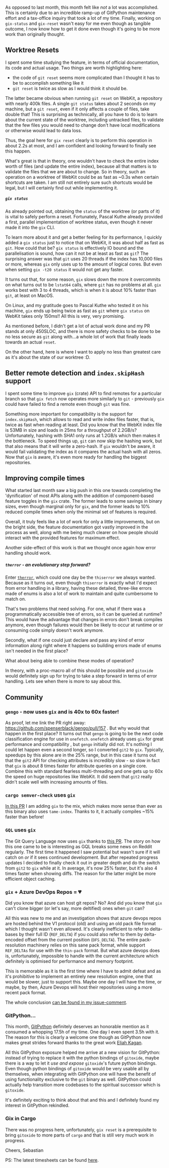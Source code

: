 
As opposed to last month, this month felt like *not* a lot was accomplished. This is certainly due to an incredible ramp-up of GitPython maintenance effort and a tax-office inquiry that took a lot of my time. Finally, working on `gix-status` and `gix-reset` wasn't easy for me even though as tangible outcome, I now know how to get it done even though it's going to be more work than originally thought. 

## Worktree Resets

I spent some time studying the feature, in terms of official documentation, its code and actual usage. Two things are worth highlighting here:

* the code of `git reset` seems more complicated than I thought it has to be to accomplish something like it
* `git reset` is twice as slow as I would think it should be.

The latter became obvious when running `git reset` on WebKit, a repository with nearly 400k files. A single `git status` takes about 2 seconds on my machine, but a `git reset`, even if it only affects a couple of files, take double that! This is surprising as technically, all you have to do is to learn about the current state of the worktree, including untracked files, to validate that the few files you would need to change don't have local modifications or otherwise would lead to data loss.

Thus, the goal here for `gix reset` clearly is to perform this operation in about 2.2s at most, and I am confident and looking forward to finally see this happen.

What's great is that in theory, one wouldn't have to check the entire index worth of files (and update the entire index), because all that matters is to validate the files that we are about to change. So in theory, such an operation on a worktree of WebKit could be as fast as ~0.3s when certain shortcuts are taken. I am still not entirely sure such shortcuts would be legal, but I will certainly find out while implementing it.

##### `gix status`

As already pointed out, obtaining the `status` of the worktree (or parts of it) is vital to safely perform a reset. Fortunately, Pascal Kuthe already provided a first, parallel implementation of worktree status, even though it never made it into the `gix` CLI. 

To learn more about it and get a better feeling for its performance, I quickly added a `gix status` just to notice that on WebKit, it was about half as fast as `git`. How could that be? `gix status` is effectively IO bound and the parallelisation is sound, how can it not be at least as fast as `git`? The surprising answer was that `git` uses 20 threads if the index has 10,000 files or more, whereas `gix` only uses up to the amount of logical cores. But even when setting `gix -t20 status` it would not get any faster.

It turns out that, for some reason, `gix` slows down the more it overcommits on what turns out to be `lstat64` calls, where `git` has no problems at all. `gix` works best with 3 to 4 threads, which is when it is about 10% faster than `git`, at least on MacOS.

On Linux, and my gratitude goes to Pascal Kuthe who tested it on his machine, `gix` ends up being twice as fast as `git` where `gix status` on WebKit takes only 150ms!! All this is very, very promising.

As mentioned before, I didn't get a lot of actual work done and my PR stands at only 450SLOC, and there is more safety checks to be done to be no less secure as `git` along with…a whole lot of work that finally leads towards an actual `reset`. 

On the other hand, here is where I want to apply no less than greatest care as it's about the state of our worktree :D.

## Better remote detection and `index.skipHash` support

I spent some time to improve `gix` (crate) API to find remotes for a particular branch so that `gix fetch` now operates more similarly to `git` - previously `gix` could have failed to find a remote even though `git` was fine.

Something more important for compatibility is the support for `index.skipHash`, which allows to read and write index files faster, that is, twice as fast when reading at least. Did you know that the WebKit index file is 53MB in size and loads in 25ms for a throughput of 2.2GB/s? Unfortunately, hashing with SHA1 only runs at 1.2GB/s which then makes it the bottleneck. To speed things up, `git` can now skip the hashing work, but that also means that it will write a zero-hash. If `gix` wouldn't be aware, it would fail validating the index as it compares the actual hash with all zeros. Now that `gix` is aware, it's even more ready for handling the biggest repositories.

## Improving compile times

What started last month saw a big push in this one towards completing the 'dynification' of most APIs along with the addition of component-based feature toggles in the `gix` crate. The former leads to some savings in binary sizes, even though marginal only for `gix`, and the former leads to 10% reduced compile times when only the minimal set of features is required.

Overall, it truly feels like a lot of work for only a little improvements, but on the bright side, the feature documentation got vastly improved in the process as well, along with me being much clearer on how people should interact with the provided features for maximum effect.

Another side-effect of this work is that we thought once again how error handling should work.

##### `therror` - an evolutionary step forward?

Enter [`therror`](https://github.com/Byron/therror), which could one day be the `thiserror` we always wanted. Because as it turns out, even though `thiserror` is exactly what I'd expect from error handling in a library, having these detailed, three-like errors made of enums is also a lot of work to maintain and quite cumbersome to match on. 

That's two problems that need solving. For one, what if there was a programmatically accessible tree of errors, so it can be queried at runtime? This would have the advantage that changes in errors don't break compiles anymore, even though failures would then be likely to occur at runtime or or consuming code simply doesn't work anymore.

Secondly, what if one could just declare and pass any kind of error information along right where it happens so building errors made of enums isn't needed in the first place?

What about being able to combine these modes of operation?

In theory, with a proc-macro all of this should be possible and `gitoxide` would definitely sign up for trying to take a step forward in terms of error handling. 
Lets see when there is more to say about this.

## Community

### `gengo` - now uses `gix` and is 40x to 60x faster!

As proof, let me link the PR right away: https://github.com/spenserblack/gengo/pull/157 . But why would that happen in the first place? It turns out that  `gengo` is going to be the next code classification engine for use in `onefetch`. `onefetch` already uses `gix` for great performance and compatibility , but `gengo` initially did not. It's nothing I could let happen even a second longer, so I converted `git2` to `gix`. Typically, speedups by this alone are in the 25% range, but in this case it turns out that the `git2` API for checking attributes is incredibly slow - so slow in fact that `gix` is about 8 times faster for attribute queries on a single core. Combine this with standard fearless multi-threading and one gets up to 60x the speed on huge repositories like WebKit. It did seem that `git2` really didn't scale well with increasing amounts of files.

### `cargo semver-check` uses `gix`

[In this PR](https://github.com/obi1kenobi/cargo-semver-checks/pull/531) I am adding `gix` to the mix, which makes more sense than ever as this binary also uses `tame-index`. Thanks to it, it actually compiles ~15% faster than before!

### `GQL` uses `gix`

The Git Query Language now uses `gix` thanks to [this PR](https://github.com/AmrDeveloper/GQL/pull/23). The story on how this one came to be is interesting as GQL breaks some news on Reddit regularly. The first time it happened I saw potential but wasn't sure if it will catch on *or* if it sees continued development. But after repeated progress updates I decided to finally check it out in greater depth and do the switch from `git2` to `gix` while at it.
In average, it's now 25% faster, but it's also 4 times faster when showing diffs. The reason for the latter might be more efficient object caching.

### `gix` + Azure DevOps Repos = 💔

Did you know that azure can host git repos? No? And did you know that `gix` can't clone bigger (or let's say, more deltified) ones when `git` can?

All this was new to me and an investigation shows that azure devops repos are hosted behind the V1 protocol (old) and using an old pack file format which I thought wasn't even allowed. It's clearly inefficient to refer to delta-bases by their full ID (`REF_DELTA`) if you could also refer to them by delta-encoded offset from the current position (`OFS_DELTA`). The entire pack-resolution machinery relies on this sane pack format, while support `REF_DELTAs` for use with the `thin-pack` format. But what azure devops does is, unfortunately, impossible to handle with the current architecture which definitely is optimised for performance and memory footprint.

This is memorable as it is the first time where I have to admit defeat and as it's prohibitive to implement an entirely new resolution engine, one that would be slower, just to support this. Maybe one day I will have the time, or maybe, by then, Azure Devops will host their repositories using a more recent pack format.

The whole conclusion [can be found in my issue-comment](https://github.com/Byron/gitoxide/issues/1025#issuecomment-1729480387).

### GitPython…

This month, [GitPython](https://github.com/gitpython-developers/GitPython) definitely deserves an honorable mention as it consumed a whopping 17.5h of my time. One day I even spent 3.5h with it. The reason for this is clearly a welcome one though as GitPython now makes great strides forward thanks to the great work [Eliah Kagan](https://github.com/EliahKagan).

All this GitPython exposure helped me arrive at a new vision for GitPython: instead of trying to replace it with the python bindings of `gitoxide`, maybe there is a way to let it *use and expose* `gitoxide`'s future python bindings. Even though python bindings of `gitoxide` would be very usable all by themselves, when integrating with GitPython one will have the benefit of using functionality exclusive to the `git` binary as well. GitPython could actually help transition more codebases to the spiritual successor which is `gitoxide`.

It's definitely exciting to think about that and this and I definitely found my interest in GitPython rekindled.

### Gix in Cargo

There was no progress here, unfortunately, `gix reset` is a prerequisite to bring `gitoxide` to more parts of `cargo` and that is still very much work in progress.

Cheers,
Sebastian

PS: The latest timesheets can be found [here](https://github.com/Byron/byron/blob/main/timesheets/2023.csv).